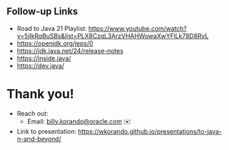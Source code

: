## Follow-up Links

* Road to Java 21 Playlist: https://www.youtube.com/watch?v=5jIkRqBuSBs&list=PLX8CzqL3ArzVHAHWowaXwYFlLk78D8RvL
* https://openjdk.org/jeps/0
* https://jdk.java.net/24/release-notes
* https://inside.java/
* https://dev.java/

>>
# Thank you!

* Reach out: 
    * Email: billy.korando@oracle.com ✉️
* Link to presentation: https://wkorando.github.io/presentations/to-java-n-and-beyond/


